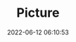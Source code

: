 ---
weight: 1
images:
- /images/edited/36.jpeg
title: Picture
date: 2022-06-12 06:10:53
tags: [luminar neo,work,FE 28-70mm F3.5-5.6 OSS,ILCE-7M3,28.0,bird,boat]
---
